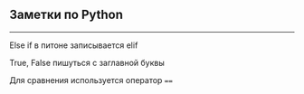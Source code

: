 ## Заметки по Python
---
Else if  в питоне записывается elif

True, False пишуться с заглавной буквы

Для сравнения используется оператор `==`